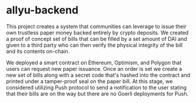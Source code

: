 # allyu-backend

This project creates a system that communities can leverage to issue their own trustless paper money backed entirely by crypto deposits. We created a proof of concept set of bills that can be filled by a set amount of DAI and given to a third party who can then verify the physical integrity of the bill and its contents on-chain.

We deployed a smart contract on Ethereum, Optimism, and Polygon that users can request new paper issuance. Once an order is set we create a new set of bills along with a secret code that's hashed into the contract and printed under a tamper-proof seal on the paper bill. At this stage, we considered utilizing Push protocol to send a notification to the user stating that their bills are on the way but there are no Goerli deployments for Push.
